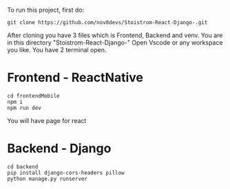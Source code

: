 To run this project, first do:

    git clone https://github.com/nov8devs/Stoistrom-React-Django-.git

After cloning you have 3 files which is Frontend, Backend and venv.
You are in this directory "Stoistrom-React-Django-" Open Vscode or any workspace you like. You have 2 terminal open.

# Frontend - ReactNative

    cd frontendMobile
    npm i
    npm run dev

You will have page for react

# Backend - Django

    cd backend
    pip install django-cors-headers pillow
    python manage.py runserver
